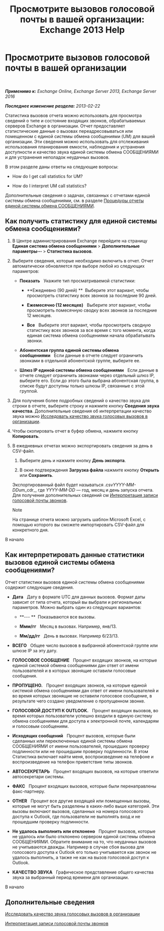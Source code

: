﻿---
title: 'Просмотрите вызовов голосовой почты в вашей организации: Exchange 2013 Help'
TOCTitle: Просмотрите вызовов голосовой почты в вашей организации
ms:assetid: f6fdbe17-d1d2-442a-aa13-06b908d9c33a
ms:mtpsurl: https://technet.microsoft.com/ru-ru/library/JJ659073(v=EXCHG.150)
ms:contentKeyID: 50556506
ms.date: 05/22/2018
mtps_version: v=EXCHG.150
ms.translationtype: MT
---

# Просмотрите вызовов голосовой почты в вашей организации

 

_**Применимо к:** Exchange Online, Exchange Server 2013, Exchange Server 2016_

_**Последнее изменение раздела:** 2013-02-22_

Статистика вызовов отчета можно использовать для просмотра сведений о типе и состояние входящих звонков, обрабатываемых серверов Exchange в организации. Отчет предоставляет статистические данные о вызовах переадресовываться или помещенном с единой системы обмена сообщениями (UM) для вашей организации. Эти сведения можно использовать для отслеживания использования планирования емкости, наблюдения и устранения доступности и качество звука единой системы обмена СООБЩЕНИЯМИ и для устранения неполадок неудачных вызовов.

В этом разделе даны ответы на следующие вопросы:

  - How do I get call statistics for UM?

  - How do I interpret UM call statistics?

Дополнительные сведения о задачах, связанных с отчетами единой системы обмена сообщениями, см. в разделе [Процедуры отчеты единой системы обмена СООБЩЕНИЯМИ](um-reports-procedures-exchange-2013-help.md).

## Как получить статистику для единой системы обмена сообщениями?

1.  В Центре администрирования Exchange перейдите на страницу **Единая система обмена сообщениями** \> **Дополнительные параметры**![Значок дополнительных параметров](images/JJ150550.5381819e-3b21-4873-8714-e9b956290b28(EXCHG.150).gif "Значок дополнительных параметров") \> **Статистика вызовов**.

2.  Выберите сведения, которые необходимо включить в отчет. Отчет автоматически обновляется при выборе любой из следующих параметров:
    
      - **Показать**   Укажите тип просматриваемой статистики:
        
          - **Ежедневно (90 дней) **  Выберите этот вариант, чтобы просмотреть статистику всех звонков за последние 90 дней.
        
          - **Ежемесячно (12 месяцев)**   Выберите этот вариант, чтобы просмотреть помесячную сводку всех звонков за последние 12 месяцев.
        
          - **Все**   Выберите этот вариант, чтобы просмотреть сводную статистику всех звонков за все время с того момента, когда единая система обмена сообщениями начала обрабатывать звонки.
    
      - **Абонентская группа единой системы обмена сообщениями**   Если данные в отчете следует ограничить звонками в отдельной абонентской группе, выберите ее.
    
      - **Шлюз IP единой системы обмена сообщениями**   Если данные в отчете следует ограничить звонками через отдельный шлюз IP, выберите его. Если до этого была выбрана абонентская группа, в списке будут доступны только шлюзы IP, связанные с этой группой.

3.  Для получения более подробных сведений о качество звука для строки в отчете, выберите строку и нажмите кнопку **Сведения звука качества**. Дополнительные сведения об интерпретации качество звука можно [Исследовать качество звука голосовых вызовов в организации](investigate-the-audio-quality-of-voice-calls-in-your-organization-exchange-2013-help.md).

4.  Чтобы скопировать отчет в буфер обмена, нажмите кнопку **Копировать**.

5.  В ежедневных отчетах можно экспортировать сведения за день в CSV-файл.
    
    1.  Выберите день и нажмите кнопку **День экспорта**.
    
    2.  В окне подтверждения **Загрузка файла** нажмите кнопку **Открыть** или **Сохранить**.
    
    Экспортированный файл будет называться .csv*YYYY-MM-DD*um\_cdr\_, где *YYYY-MM-DD* — год, месяц и день запуска отчета. Для получения дополнительных сведений см [Интерпретация записи голосовой почты звонков](interpret-voice-mail-call-records-exchange-2013-help.md).
    
    > [!NOTE]  
    > На странице отчета можно загрузить шаблон Microsoft Excel, с помощью которого вы сможете импортировать CSV-файл для конкретного дня.


В начало

## Как интерпретировать данные статистики вызовов единой системы обмена сообщениями?

Отчет статистики вызовов единой системы обмена сообщениями содержит следующие сведения.

  - **Дата**   Дату в формате UTC для данных вызовов. Формат даты зависит от типа отчета, который вы выбрали и региональных параметров. Можно выбрать один из следующих вариантов:
    
      - **--- **  Показываются все вызовы.
    
      - **Ммм/гг**   Месяц в вызовах. Например, янв/13.
    
      - **Мм/дд/гг**   День в вызовах. Например 6/23/13.

  - **ВСЕГО**   Общее число вызовов в выбранной абонентской группе или шлюзе IP за эту дату.

  - **ГОЛОСОВОЕ СООБЩЕНИЕ**   Процент входящих звонков, на которые единой системой обмена сообщениями дан ответ от имени пользователей и в которых звонящие оставили голосовые сообщения.

  - **ПРОПУЩЕНО.**   Процент входящих звонков, на которые единой системой обмена сообщениями дан ответ от имени пользователей и во время которых звонящие не оставили голосовое сообщение, в результате чего создано уведомление о пропущенном звонке.

  - **ГОЛОСОВОЙ ДОСТУП К OUTLOOK.**   Процент входящих вызовов, во время которых пользователи успешно входили в единую систему обмена сообщениями для доступа к электронной почте, календарям и голосовым сообщениям.

  - **Исходящих сообщений**   Процент вызовов, которые были сделанных или переключенных единой системы обмена СООБЩЕНИЯМИ от имени пользователей, прошедших проверку подлинности или не прошедшим проверку подлинности. В этом Статистика включает найти меня, воспроизведение на телефоне и воспроизведение на телефон приветствие типы звонков.

  - **АВТОСЕКРЕТАРЬ**   Процент входящих вызовов, на которые ответили автосекретари системы.

  - **ФАКС**   Процент входящих вызовов, которые были перенаправлены факс-партнеру.

  - **OTHER**   Процент все другие входящей или помещенных вызовы, которые не могут быть разделены в каких-либо выше категорий. Эти вызовы включают вызовов, сделанных на номера голосового доступа к Outlook, где пользователи не выполнять вход и не прошедшим проверку подлинности.

  - **Не удалось выполнить или отклонено**   Процент вызовов, которые не удалось или было отклонено сервером единой системы обмена СООБЩЕНИЯМИ. Обратите внимание на то, что неудачных вызовов не учитываются дважды. Например в случае сбоя вызова для голосового доступа к Outlook его только учитывается как звонок не удалось выполнить, а также не как на вызов голосовой доступ к Outlook.

  - **КАЧЕСТВО ЗВУКА**   Графическое представление общего качества звука за выбранный период времени для организации.

В начало

## Дополнительные сведения

[Исследовать качество звука голосовых вызовов в организации](investigate-the-audio-quality-of-voice-calls-in-your-organization-exchange-2013-help.md)

[Интерпретация записи голосовой почты звонков](interpret-voice-mail-call-records-exchange-2013-help.md)

